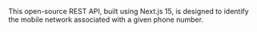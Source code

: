 This open-source REST API, built using Next.js 15, is designed to identify the mobile network associated with a given phone number.
